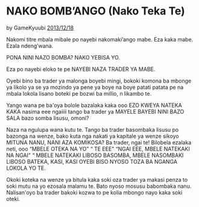# NAKO BOMB’ANGO (Nako Teka Te)

by GameKyuubi [2013/12/18](https://bitcointalk.org/index.php?topic=375643.0)

<LanguageDropdown/>

Nakomi titre mbala mibale po nayebi nakomaki’ango mabe. Eza kaka mabe. Ezala ndeng’wana. 

PONA NINI NAZO BOMBA? NAKO YEBISA YO.

Eza po nayebi eloko te pe NAYEBI NAZA TRADER YA MABE.

Oyebi bino ba trader ya malonga boyebi mingi, bokoki komona ba mbonge ya likolo ya se ya mozindo ya pene ya boye na boye patati patata pe na mbala lokola lisano boteki pe bozwi ba millio, n likambo te.

Yango wana pe ba'oya bolole bazalaka kaka ooo EZO KWEYA NATEKA KAKA nasima eee ngaiiii tango ba trader ya MAYELE BAYEBI NINI BAZO SALA bazo somba lisusu, omoni? 

Naza na ngulupa wana kutu te. Tango ba trader basombaka lisusu po bazonga na wenze, bako kuta nga nakati ya kapitale ya wenze sikoyo MITUNA NANU, NANI AZA KOMIKOSA? Ba trader, ngai te! Bilobela  ezalaka neti, ooo “MBELE OTEKA NA YO” “ TE EEE" “NGAI EEE, MBELE NATEKAKI NA NGAI" “ MBELE NATEKAKI LIBOSO BASOMBA, MBELE NASOMBAKI LIBOSO BATEKA, KASI,  KASI OYEBI BISO NYOSO TOZA BA NGANGA LOKOLA YO TE. 

Okoki koteka na wenze ya bitula kaka soki oza trader ya makasi penza to soki mutu na yo ezosala malamu te.  Bato nyoso mosusu babombaka nanu. Nalisan'oyo ba trader bakoki kozwa to pe kolia mbongo nayo kaka soki oteki.